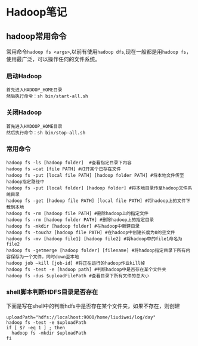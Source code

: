 # Hadoop笔记

## hadoop常用命令

常用命令`hadoop fs <args>`,以前有使用`hadoop dfs`,现在一般都是用`hadoop fs`，使用最广泛，可以操作任何的文件系统。

### 启动Hadoop

```
首先进入HADOOP_HOME目录
然后执行命令：sh bin/start-all.sh
```

### 关闭Hadoop

```
首先进入HADOOP_HOME目录
然后执行命令：sh bin/stop-all.sh
```

### 常用命令

```
hadoop fs -ls [hadoop folder]  #查看指定目录下内容
hadoop fs –cat [file PATH] #打开某个已存在文件
hadoop fs -put [local file PATH] [hadoop folder PATH] #将本地文件传至hadoop指定路径中
hadoop fs -put [local folder] [hadoop folder] #将本地目录传至hadoop文件系统目录
hadoop fs -get [hadoop file PATH] [local file PATH] #将hadoop上的文件下载到本地
hadoop fs -rm [hadoop file PATH] #删除hadoop上的指定文件
hadoop fs -rm [hadoop folder PATH] #删除hadoop上的指定目录
hadoop fs -mkdir [hadoop folder] #在hadoop中新建目录
hadoop fs -touchz [hadoop file PATH] #在hadoop中创建长度为0的空文件 
hadoop fs -mv [hadoop file1] [hadoop file2] #将hadoop中的file1命名为file2
hadoop fs -getmerge [hadoop folder] [filename] #将hadoop指定目录下所有内容保存为一个文件，同时down至本地
hadoop job –kill [job-id] #将正在运行的hadoop作业kill掉
hadoop fs -test -e [hadoop path] #判断hadoop中是否存在某个文件夹
hadoop fs -dus $uploadFilePath #查看目录下所有文件的总大小
```

### shell脚本判断HDFS目录是否存在

下面是写在shell中的判断hdfs中是否存在某个文件夹，如果不存在，则创建

```
uploadPath="hdfs://localhost:9000/home/liudiwei/log/day"
hadoop fs -test -e $uploadPath
if [ $? -eq 1 ] ; then    
  hadoop fs -mkdir $uploadPath
fi
```